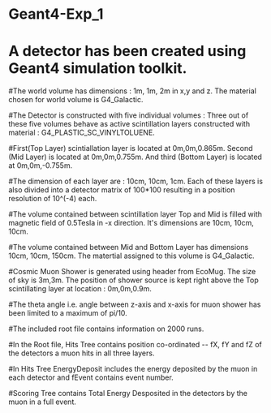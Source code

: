 # Geant4-Exp_1

# A detector has been created using Geant4 simulation toolkit. 

#The world volume has dimensions : 1m, 1m, 2m in x,y and z. The material chosen for world volume is G4_Galactic.

#The Detector is constructed with five individual volumes : Three out of these five volumes behave as active scintillation layers constructed with material : G4_PLASTIC_SC_VINYLTOLUENE. 

#First(Top Layer) scintiallation layer is located at 0m,0m,0.865m. Second (Mid Layer) is located at 0m,0m,0.755m. And third (Bottom Layer) is located at 0m,0m,-0.755m. 

#The dimension of each layer are : 10cm, 10cm, 1cm. Each of these layers is also divided into a detector matrix of 100*100 resulting in a position resolution of 10^(-4) each. 

#The volume contained between scintillation layer Top and Mid is filled with magnetic field of 0.5Tesla in -x direction. It's dimensions are 10cm, 10cm, 10cm.

#The volume contained between Mid and Bottom Layer has dimensions 10cm, 10cm, 150cm. The matertial assigned to this volume is G4_Galactic.

#Cosmic Muon Shower is generated using header from EcoMug. The size of sky is 3m,3m. The position of shower source is kept right above the Top scintillating layer at location : 0m,0m,0.9m.

#The theta angle i.e. angle between z-axis and x-axis for muon shower has been limited to a maximum of pi/10.

#The included root file contains information on 2000 runs.

#In the Root file, Hits Tree contains position co-ordinated -- fX, fY and fZ of the detectors a muon hits in all three layers.

#In Hits Tree EnergyDeposit includes the energy deposited by the muon in each detector and fEvent contains event number.

#Scoring Tree contains Total Energy Desposited in the detectors by the muon in a full event.

